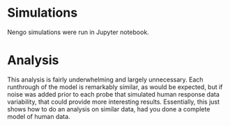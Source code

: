 # Simulations
Nengo simulations were run in Jupyter notebook.

# Analysis
This analysis is fairly underwhelming and largely unnecessary. Each runthrough of the model is remarkably similar, as would be expected, but if noise was added prior to each probe that simulated human response data variability, that could provide more interesting results.
Essentially, this just shows how to do an analysis on similar data, had you done a complete model of human data.
